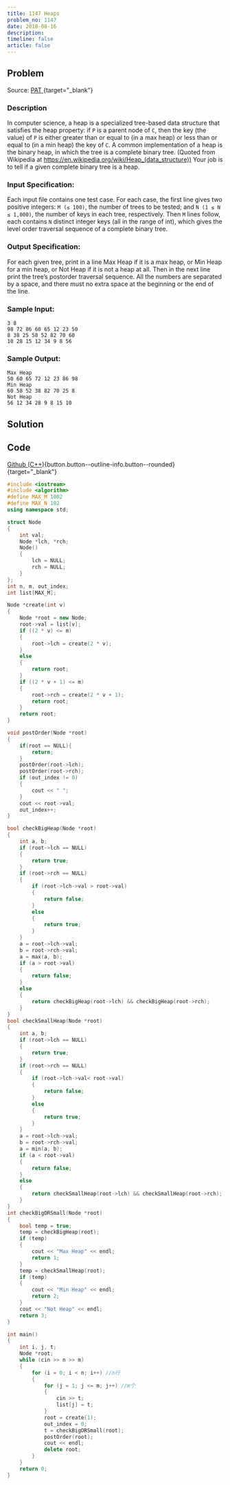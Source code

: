 ```yaml
---
title: 1147 Heaps
problem_no: 1147
date: 2018-08-16
description: 
timeline: false
article: false
---
```


<!--more-->

## Problem

Source: [PAT ](){target="_blank"}

### Description

In computer science, a heap is a specialized tree-based data structure that satisfies the heap property: if `P` is a parent node of `C`, then the key (the value) of `P` is either greater than or equal to (in a max heap) or less than or equal to (in a min heap) the key of `C`. A common implementation of a heap is the binary heap, in which the tree is a complete binary tree. (Quoted from Wikipedia at https://en.wikipedia.org/wiki/Heap_(data_structure))
Your job is to tell if a given complete binary tree is a heap.

### Input Specification:

Each input file contains one test case. For each case, the first line gives two positive integers: `M (≤ 100)`, the number of trees to be tested; and `N (1 ≤ N ≤ 1,000)`, the number of keys in each tree, respectively. Then `M` lines follow, each contains `N` distinct integer keys (all in the range of int), which gives the level order traversal sequence of a complete binary tree.

### Output Specification:

For each given tree, print in a line Max Heap if it is a max heap, or Min Heap for a min heap, or Not Heap if it is not a heap at all. Then in the next line print the tree’s postorder traversal sequence. All the numbers are separated by a space, and there must no extra space at the beginning or the end of the line.

### Sample Input:

```text
3 8
98 72 86 60 65 12 23 50
8 38 25 58 52 82 70 60
10 28 15 12 34 9 8 56
```

### Sample Output:

```text
Max Heap
50 60 65 72 12 23 86 98
Min Heap
60 58 52 38 82 70 25 8
Not Heap
56 12 34 28 9 8 15 10
```

## Solution

## Code

[Github (C++)](https://github.com/Alomerry/algorithm/blob/master/pat/a/){button.button--outline-info.button--rounded}{target="_blank"}


```cpp
#include <iostream>
#include <algorithm>
#define MAX_M 1002
#define MAX_N 102
using namespace std;

struct Node
{
    int val;
    Node *lch, *rch;
    Node()
    {
        lch = NULL;
        rch = NULL;
    }
};
int n, m, out_index;
int list[MAX_M];

Node *create(int v)
{
    Node *root = new Node;
    root->val = list[v];
    if ((2 * v) <= m)
    {
        root->lch = create(2 * v);
    }
    else
    {
        return root;
    }
    if ((2 * v + 1) <= m)
    {
        root->rch = create(2 * v + 1);
        return root;
    }
    return root;
}

void postOrder(Node *root)
{
    if(root == NULL){
        return;
    }
    postOrder(root->lch);
    postOrder(root->rch);
    if (out_index != 0)
    {
        cout << " ";
    }
    cout << root->val;
    out_index++;
}

bool checkBigHeap(Node *root)
{
    int a, b;
    if (root->lch == NULL)
    {
        return true;
    }
    if (root->rch == NULL)
    {
        if (root->lch->val > root->val)
        {
            return false;
        }
        else
        {
            return true;
        }
    }
    a = root->lch->val;
    b = root->rch->val;
    a = max(a, b);
    if (a > root->val)
    {
        return false;
    }
    else
    {
        return checkBigHeap(root->lch) && checkBigHeap(root->rch);
    }
}
bool checkSmallHeap(Node *root)
{
    int a, b;
    if (root->lch == NULL)
    {
        return true;
    }
    if (root->rch == NULL)
    {
        if (root->lch->val< root->val)
        {
            return false;
        }
        else
        {
            return true;
        }
    }
    a = root->lch->val;
    b = root->rch->val;
    a = min(a, b);
    if (a < root->val)
    {
        return false;
    }
    else
    {
        return checkSmallHeap(root->lch) && checkSmallHeap(root->rch);
    }
}
int checkBigORSmall(Node *root)
{
    bool temp = true;
    temp = checkBigHeap(root);
    if (temp)
    {
        cout << "Max Heap" << endl;
        return 1;
    }
    temp = checkSmallHeap(root);
    if (temp)
    {
        cout << "Min Heap" << endl;
        return 2;
    }
    cout << "Not Heap" << endl;
    return 3;
}

int main()
{
    int i, j, t;
    Node *root;
    while (cin >> n >> m)
    {
        for (i = 0; i < n; i++) //n行
        {
            for (j = 1; j <= m; j++) //m个
            {
                cin >> t;
                list[j] = t;
            }
            root = create(1);
            out_index = 0;
            t = checkBigORSmall(root);
            postOrder(root);
            cout << endl;
            delete root;
        }
    }
    return 0;
}
```
